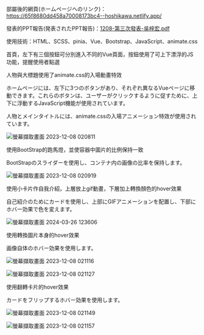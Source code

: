 部屬後的網頁(ホームページへのリンク)：https://65f8680dd458a70008173bc4--hoshikawa.netlify.app/

發表的PPT報告(発表されたPPT報告)：[1208-第三次發表-吳梓宏.pdf](https://github.com/WuTzuHung/HoshikawaWebDesign/files/14752303/1208-.-.pdf)

使用技術：HTML、SCSS、pinia、Vue、Bootstrap、JavaScript、animate.css

首頁，左下有三個按鈕可分別進入不同的Vue頁面，按鈕使用了可上下漂浮的JS功能，提醒使用者點選

人物與大標題使用了animate.css的入場動畫特效 

ホームページには、左下に3つのボタンがあり、それぞれ異なるVueページに移動できます。これらのボタンは、ユーザーがクリックするように促すために、上下に浮動するJavaScript機能が使用されています。

人物とメインタイトルには、animate.cssの入場アニメーション特效が使用されています。

![螢幕擷取畫面 2023-12-08 020811](https://github.com/WuTzuHung/HoshikawaWebDesign/assets/151004287/449e7fbb-9fba-4f37-b57e-1fb554c0932c)

使用BootStrap的跑馬燈，並使容器中圖片的比例保持一致

BootStrapのスライダーを使用し、コンテナ内の画像の比率を保持します。

![螢幕擷取畫面 2023-12-08 020919](https://github.com/WuTzuHung/HoshikawaWebDesign/assets/151004287/f15b6d6e-b0be-44e2-bb75-34ad5d26c1f2)

使用小卡片作自我介紹，上層放上gif動畫，下層加上轉換顏色的hover效果

自己紹介のためにカードを使用し、上部にGIFアニメーションを配置し、下部にホバー効果で色を変えます。

![螢幕擷取畫面 2024-03-26 123606](https://github.com/WuTzuHung/HoshikawaWebDesign/assets/151004287/8de0950f-ccd6-4a54-93a5-c58a9d67ac72)

使用轉換圖片本身的hover效果

画像自体のホバー効果を使用します。

![螢幕擷取畫面 2023-12-08 021116](https://github.com/WuTzuHung/HoshikawaWebDesign/assets/151004287/dbe2f7ad-53a5-48f3-862a-bfe8e8bcc9ec)

![螢幕擷取畫面 2023-12-08 021127](https://github.com/WuTzuHung/HoshikawaWebDesign/assets/151004287/de463ee4-6aee-4d7f-86f1-16acfedcac05)

使用翻轉卡片的hover效果

カードをフリップするホバー効果を使用します。

![螢幕擷取畫面 2023-12-08 021149](https://github.com/WuTzuHung/HoshikawaWebDesign/assets/151004287/387d2fa2-0d2d-44f5-a95c-c27a0ef8e280)

![螢幕擷取畫面 2023-12-08 021157](https://github.com/WuTzuHung/HoshikawaWebDesign/assets/151004287/c21a77dc-58c3-4cc1-8bdd-e96f599bfc3a)

